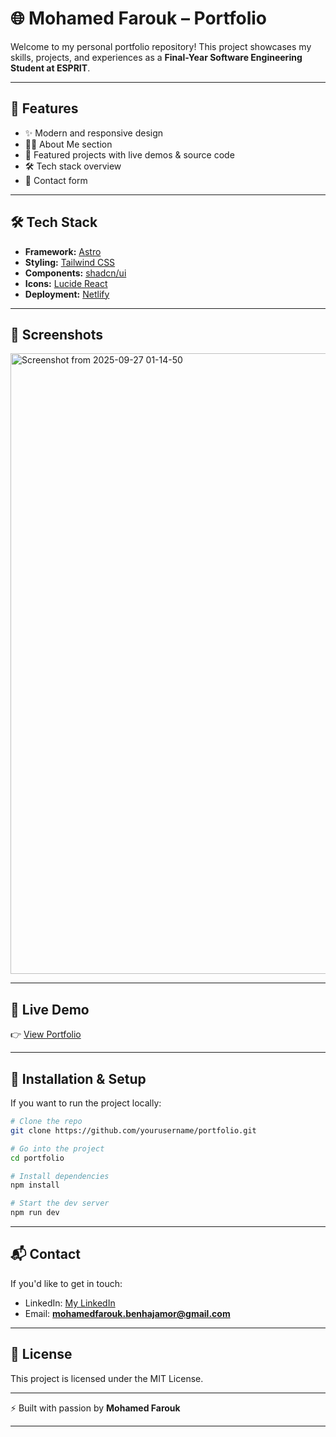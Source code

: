 # 🌐 Mohamed Farouk – Portfolio

Welcome to my personal portfolio repository!
This project showcases my skills, projects, and experiences as a **Final-Year Software Engineering Student at ESPRIT**.

---

## 🚀 Features

* ✨ Modern and responsive design
* 🧑‍💻 About Me section
* 💼 Featured projects with live demos & source code
* 🛠️ Tech stack overview
* 📩 Contact form

---

## 🛠️ Tech Stack

* **Framework:** [Astro](https://astro.build/)
* **Styling:** [Tailwind CSS](https://tailwindcss.com/)
* **Components:** [shadcn/ui](https://ui.shadcn.com/)
* **Icons:** [Lucide React](https://lucide.dev/)
* **Deployment:** [Netlify](https://www.netlify.com/)

---

## 📸 Screenshots

<img width="1912" height="993" alt="Screenshot from 2025-09-27 01-14-50" src="https://github.com/user-attachments/assets/13d02bb5-729d-4a66-9083-bce1505a3348" />

---

## 🔗 Live Demo

👉 [View Portfolio]([https://your-portfolio-link.netlify.app](https://farouk-dev.netlify.app/))

---

## 📂 Installation & Setup

If you want to run the project locally:

```bash
# Clone the repo
git clone https://github.com/yourusername/portfolio.git

# Go into the project
cd portfolio

# Install dependencies
npm install

# Start the dev server
npm run dev
```

---

## 📬 Contact

If you'd like to get in touch:

* LinkedIn: [My LinkedIn]([https://linkedin.com/in/yourusername](https://www.linkedin.com/in/mohamed-farouk-ben-haj-amor/))
* Email: **[mohamedfarouk.benhajamor@gmail.com](mailto:mohamedfarouk.benhajamor@gmail.com)**

---

## 📄 License

This project is licensed under the MIT License.

---

⚡ Built with passion by **Mohamed Farouk**

---

